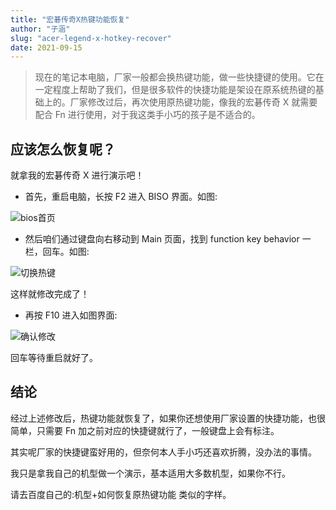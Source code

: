 ```yaml
---
title: "宏碁传奇X热键功能恢复"
author: "子涵"
slug: "acer-legend-x-hotkey-recover"
date: 2021-09-15
---
```


> 现在的笔记本电脑，厂家一般都会换热键功能，做一些快捷键的使用。它在一定程度上帮助了我们，但是很多软件的快捷功能是架设在原系统热键的基础上的。厂家修改过后，再次使用原热键功能，像我的宏碁传奇 X 就需要配合 Fn 进行使用，对于我这类手小巧的孩子是不适合的。

## 应该怎么恢复呢？

就拿我的宏碁传奇 X 进行演示吧！

- 首先，重启电脑，长按 F2 进入 BISO 界面。如图:

![bios首页](https://image.hyx.ink/2024/11/bf912085b7a8f993864e5e15af7c1037.webp)

- 然后咱们通过键盘向右移动到 Main 页面，找到 function key behavior 一栏，回车。如图:

![切换热键](https://image.hyx.ink/2024/11/03846b66dfcec43af4eac695a860f613.webp)

这样就修改完成了！

- 再按 F10 进入如图界面:

![确认修改](https://image.hyx.ink/2024/11/58a95c12aaa4979d79e4fafbaba87fd0.webp)

回车等待重启就好了。

## 结论

经过上述修改后，热键功能就恢复了，如果你还想使用厂家设置的快捷功能，也很简单，只需要 Fn 加之前对应的快捷键就行了，一般键盘上会有标注。

其实呢厂家的快捷键蛮好用的，但奈何本人手小巧还喜欢折腾，没办法的事情。

我只是拿我自己的机型做一个演示，基本适用大多数机型，如果你不行。

请去百度自己的:机型+如何恢复原热键功能 类似的字样。
